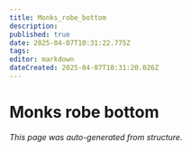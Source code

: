 ```yaml
---
title: Monks_robe_bottom
description: 
published: true
date: 2025-04-07T10:31:22.775Z
tags: 
editor: markdown
dateCreated: 2025-04-07T10:31:20.026Z
---
```


# Monks robe bottom

*This page was auto-generated from structure.*